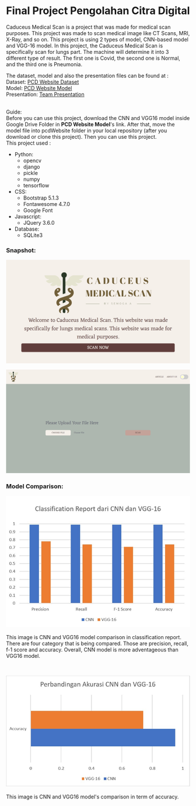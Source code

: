 <h1>Final Project Pengolahan Citra Digital</h1>
  
<p>
  Caduceus Medical Scan is a project that was made for medical scan purposes. This project was made to scan medical image like CT Scans, MRI, X-Ray, and so on. This project is using 2 types of model, CNN-based model and VGG-16 model. In this project, the Caduceus Medical Scan is specifically scan for lungs part. The machine will determine it into 3 different type of result. The first one is Covid, the second one is Normal, and the third one is Pneumonia. 

  The dataset, model and also the presentation files can be found at :
  <br>
  Dataset: <a href="https://drive.google.com/drive/folders/17h53ogv8hsLgYUe_NExgwIU6jUEq2eEg?usp=sharing">PCD Website Dataset</a>
  <br>
  Model: <a href="https://drive.google.com/drive/folders/1SPhkDcL9GvEae5z34266yb4jppGMJeQo?usp=sharing">PCD Website Model</a>
  <br>
  Presentation: <a href="https://docs.google.com/presentation/d/1p1ob4YlDwP9yhwEX9VPEIV4IM7kfrBCS/edit?usp=sharing&ouid=117273436821419590701&rtpof=true&sd=true">Team Presentation</a>
  
  <br>
  Guide:
  <br>
  Before you can use this project, download the CNN and VGG16 model inside Google Drive Folder in <b>PCD Website Model</b>'s link. After that, move the model file into pcdWebsite folder in your local repository (after you download or clone this project). Then you can use this project.

  <br>
This project used : 
  <ul>
    <li>
      Python:
      <ul>
        <li>opencv</li>
        <li>django</li>
        <li>pickle</li>
        <li>numpy</li>
        <li>tensorflow</li>
      </ul>
    </li>
    <li>
    CSS:
    <ul>
        <li>Bootstrap 5.1.3</li>
        <li>Fontawesome 4.7.0</li>
        <li>Google Font</li>
    </ul>
    </li>
    <li>
    Javascript:
    <ul>
        <li>JQuery 3.6.0</li>
    </ul>
    </li>
    <li>
    Database:
    <ul>
        <li>SQLite3</li>
    </ul>
    </li>
  </ul>
  
  
</p>

<h3>Snapshot:</h3>

<p><img src="snapshot_1.png"></p>
<p><img src="snapshot_2.png"></p>

<h3>Model Comparison:</h3>

<p>
  <div style="text-align:center"><img src="snapshot_3.jpeg"></div>
  <br>
  This image is CNN and VGG16 model comparison in classification report. There are four category that is being compared. Those are precision, recall, f-1 score and accuracy. Overall, CNN model is more adventageous than VGG16 model.
</p>
<br>
<p>
  <div style="text-align:center"><img src="snapshot_4.jpeg"></div>
  <br>
  This image is CNN and VGG16 model's comparison in term of accuracy.
</p>
